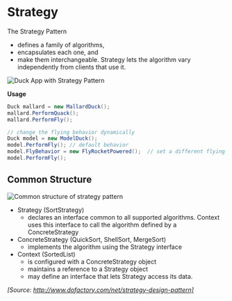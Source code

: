 ﻿# Strategy

The Strategy Pattern 
* defines a family of algorithms, 
* encapsulates each one, and 
* make them interchangeable. 
Strategy lets the algorithm vary independently from clients that use it.

![Duck App with Strategy Pattern](/Diagrams/Strategy.png)

**Usage**
```cs
Duck mallard = new MallardDuck();
mallard.PerformQuack();
mallard.PerformFly();

// change the flying behavior dynamically
Duck model = new ModelDuck();
model.PerformFly(); // default behavior
model.FlyBehavior = new FlyRocketPowered();  // set a different flying behavior at runtime
model.PerformFly();
```


## Common Structure

![Common structure of strategy pattern](http://www.dofactory.com/images/diagrams/net/strategy.gif)

* Strategy  (SortStrategy)
  * declares an interface common to all supported algorithms. Context uses this interface to call the algorithm defined by a ConcreteStrategy
* ConcreteStrategy  (QuickSort, ShellSort, MergeSort)
  * implements the algorithm using the Strategy interface
* Context  (SortedList)
  * is configured with a ConcreteStrategy object
  * maintains a reference to a Strategy object
  * may define an interface that lets Strategy access its data.

_[Source: http://www.dofactory.com/net/strategy-design-pattern]_
